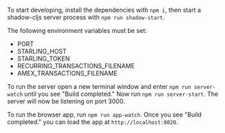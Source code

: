 To start developing, install the dependencies with `npm i`, then start a
shadow-cljs server process with `npm run shadow-start`.

The following environment variables must be set:
- PORT
- STARLING_HOST
- STARLING_TOKEN
- RECURRING_TRANSACTIONS_FILENAME
- AMEX_TRANSACTIONS_FILENAME

To run the server open a new terminal window and enter `npm run server-watch`
until you see "Build completed." Now run `npm run server-start`. The server will
now be listening on port 3000.

To run the browser app, run `npm run app-watch`. Once you see "Build completed."
you can load the app at `http://localhost:8020`.
